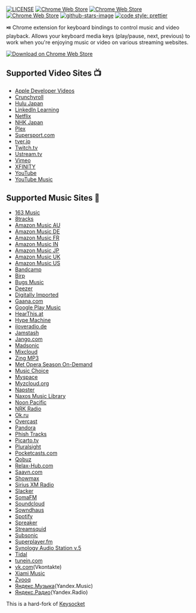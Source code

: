 [![LICENSE](https://img.shields.io/badge/license-Apache_2.0-lightgrey.svg)](https://github.com/keyata/keyata/blob/master/LICENSE.md)
[![Chrome Web Store](https://img.shields.io/chrome-web-store/users/plpeenhmioohpjnkneohjhedljjjdokb.svg)](https://chrome.google.com/webstore/detail/keyata-media-keys/plpeenhmioohpjnkneohjhedljjjdokb)
[![Chrome Web Store](https://img.shields.io/chrome-web-store/rating-count/plpeenhmioohpjnkneohjhedljjjdokb.svg)](https://chrome.google.com/webstore/detail/keyata-media-keys/plpeenhmioohpjnkneohjhedljjjdokb)
[![Chrome Web Store](https://img.shields.io/chrome-web-store/stars/plpeenhmioohpjnkneohjhedljjjdokb.svg)](https://chrome.google.com/webstore/detail/keyata-media-keys/plpeenhmioohpjnkneohjhedljjjdokb)
[![github-stars-image](https://img.shields.io/github/stars/keyata/keyata.svg?label=github%20stars)](https://github.com/keyata/keyata)
[![code style: prettier](https://img.shields.io/badge/code_style-prettier-ff69b4.svg?style=flat-square)](https://github.com/prettier/prettier)

⏯️ Chrome extension for keyboard bindings to control music and video playback.
Allows your keyboard media keys (play/pause, next, previous) to work
when you're enjoying music or video on various streaming websites.

[![Download on Chrome Web Store](https://developer.chrome.com/webstore/images/ChromeWebStore_BadgeWBorder_v2_206x58.png)](https://chrome.google.com/webstore/detail/keyata-media-keys/plpeenhmioohpjnkneohjhedljjjdokb)

## Supported Video Sites 📺

- [Apple Developer Videos](https://developer.apple.com/videos/)
- [Crunchyroll](http://www.crunchyroll.com)
- [Hulu Japan](https://www.happyon.jp/)
- [LinkedIn Learning](https://www.linkedin.com/learning/)
- [Netflix](https://netflix.com)
- [NHK Japan](https://www3.nhk.or.jp/)
- [Plex](https://www.plex.tv)
- [Supersport.com](https://www.supersport.com)
- [tver.jp](https://tver.jp)
- [Twitch.tv](https://www.twitch.tv)
- [Ustream.tv](https://ustream.tv)
- [Vimeo](http://vimeo.com)
- [XFINITY](https://www.xfinity.com)
- [YouTube](https://youtube.com)
- [YouTube Music](https://music.youtube.com)

## Supported Music Sites 🎵

- [163 Music](https://music.163.com/)
- [8tracks](https://8tracks.com/)
- [Amazon Music AU](https://music.amazon.com.au/home)
- [Amazon Music DE](https://music.amazon.de/home)
- [Amazon Music FR](https://music.amazon.fr/home)
- [Amazon Music IN](https://music.amazon.in/home)
- [Amazon Music JP](https://music.amazon.co.jp/home)
- [Amazon Music UK](https://music.amazon.co.uk/home)
- [Amazon Music US](https://music.amazon.com/home)
- [Bandcamp](https://bandcamp.com)
- [Birp](http://www.birp.fm/)
- [Bugs Music](https://music.bugs.co.kr/)
- [Deezer](https://www.deezer.com)
- [Digitally Imported](https://di.fm)
- [Gaana.com](https://gaana.com)
- [Google Play Music](https://play.google.com/music/)
- [HearThis.at](https://hearthis.at/)
- [Hype Machine](https://hypem.com)
- [iloveradio.de](http://iloveradio.de)
- [Jamstash](http://jamstash.com)
- [Jango.com](http://www.jango.com)
- [Madsonic](http://madsonic.org)
- [Mixcloud](https://www.mixcloud.com)
- [Zing MP3](http://mp3.zing.vn)
- [Met Opera Season On-Demand](https://www.metopera.org/)
- [Music Choice](https://musicchoice.com)
- [Myspace](https://myspace.com)
- [Myzcloud.org](http://myzcloud.org)
- [Napster](https://napster.com)
- [Naxos Music Library](https://www.naxosmusiclibrary.com)
- [Noon Pacific](https://noonpacific.com)
- [NRK Radio](https://radio.nrk.no)
- [Ok.ru](https://ok.ru)
- [Overcast](https://overcast.fm)
- [Pandora](https://www.pandora.com)
- [Phish Tracks](http://phishtracks.com)
- [Picarto.tv](https://picarto.tv)
- [Pluralsight](https://pluralsight.com)
- [Pocketcasts.com](https://play.pocketcasts.com)
- [Qobuz](https://www.qobuz.com)
- [Relax-Hub.com](http://relax-hub.com)
- [Saavn.com](https://www.saavn.com)
- [Showmax](https://www.showmax.com)
- [Sirius XM Radio](https://www.siriusxm.com)
- [Slacker](https://www.slacker.com/)
- [SomaFM](http://somafm.com/)
- [Soundcloud](https://soundcloud.com)
- [Sowndhaus](https://sowndhaus.audio)
- [Spotify](https://www.spotify.com)
- [Spreaker](https://www.spreaker.com)
- [Streamsquid](http://streamsquid.com)
- [Subsonic](https://www.subsonic.com)
- [Superplayer.fm](https://www.superplayer.fm)
- [Synology Audio Station v.5](https://www.synology.com)
- [Tidal](http://tidal.com)
- [tunein.com](https://tunein.com)
- [vk.com](http://vk.com)(Vkontakte)
- [Xiami Music](https://www.xiami.com/)
- [Zvooq](https://zvooq.com)
- [Яндекс.Музыка](https://music.yandex.ru/)(Yandex.Music)
- [Яндекс.Радио](https://radio.yandex.ru/)(Yandex.Radio)

This is a hard-fork of [Keysocket](https://github.com/borismus/keysocket/)
